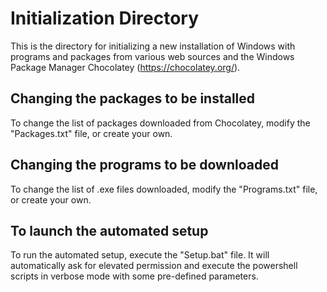# Initialization Directory 
This is the directory for initializing a new installation of Windows with programs and packages from various web sources and the Windows Package Manager Chocolatey (<https://chocolatey.org/>). 

## Changing the packages to be installed
To change the list of packages downloaded from Chocolatey, modify the "Packages.txt" file, or create your own. 

## Changing the programs to be downloaded
To change the list of .exe files downloaded, modify the "Programs.txt" file, or create your own.

## To launch the automated setup
To run the automated setup, execute the "Setup.bat" file. It will automatically ask for elevated permission and execute the powershell scripts in verbose mode with some pre-defined parameters. 
